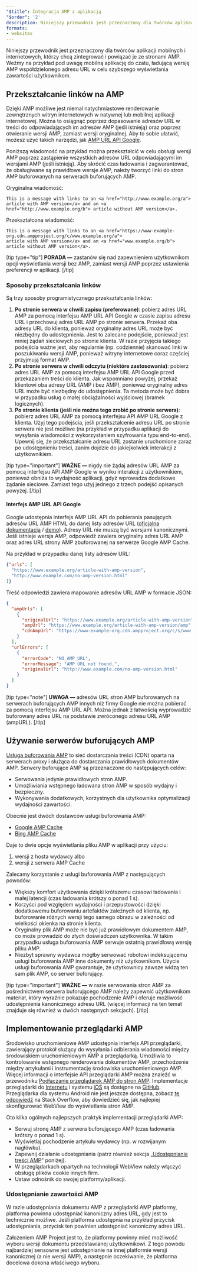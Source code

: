 ```yaml
---
"$title": Integracja AMP z aplikacją
"$order": '2'
description: Niniejszy przewodnik jest przeznaczony dla twórców aplikacji mobilnych i internetowych, którzy chcą zintegrować i powiązać je ze stronami AMP. Weźmy na przykład pod uwagę mobilną aplikację do czatu...
formats:
- websites
---
```


Niniejszy przewodnik jest przeznaczony dla twórców aplikacji mobilnych i internetowych, którzy chcą zintegrować i powiązać je ze stronami AMP. Weźmy na przykład pod uwagę mobilną aplikację do czatu, ładującą wersję AMP współdzielonego adresu URL w celu szybszego wyświetlania zawartości użytkownikom.

## Przekształcanie linków na AMP

Dzięki AMP możliwe jest niemal natychmiastowe renderowanie zewnętrznych witryn internetowych w natywnej lub mobilnej aplikacji internetowej. Można to osiągnąć poprzez dopasowanie adresów URL w treści do odpowiadających im adresów AMP (jeśli istnieją) oraz poprzez otwieranie wersji AMP, zamiast wersji oryginalnej. Aby to sobie ułatwić, możesz użyć takich narzędzi, jak [AMP URL API Google](https://developers.google.com/amp/cache/use-amp-url).

Poniższą wiadomość na przykład można przekształcić w celu obsługi wersji AMP poprzez zastąpienie wszystkich adresów URL odpowiadającymi im wersjami AMP (jeśli istnieją). Aby skrócić czas ładowania i zagwarantować, że obsługiwane są prawidłowe wersje AMP, należy tworzyć linki do stron AMP buforowanych na serwerach buforujących AMP.

Oryginalna wiadomość:

```text
This is a message with links to an <a href="http://www.example.org/a">
article with AMP version</a> and an <a href="http://www.example.org/b"> article without AMP version</a>.
```

Przekształcona wiadomość:

```text
This is a message with links to an <a href="https://www-example-org.cdn.ampproject.org/c/www.example.org/a">
article with AMP version</a> and an <a href="www.example.org/b"> article without AMP version</a>.
```

[tip type="tip"] **PORADA —** zastanów się nad zapewnieniem użytkownikom opcji wyświetlania wersji bez AMP, zamiast wersji AMP poprzez ustawienia preferencji w aplikacji. [/tip]

### Sposoby przekształcania linków

Są trzy sposoby programistycznego przekształcania linków:

1. **Po stronie serwera w chwili zapisu (preferowane)**: pobierz adres URL AMP za pomocą interfejsu AMP URL API Google w czasie zapisu adresu URL i przechowuj adres URL AMP po stronie serwera. Przekaż oba adresy URL do klienta, ponieważ oryginalny adres URL może być niezbędny do udostępnienia. Jest to zalecane podejście, ponieważ jest mniej żądań sieciowych po stronie klienta. W razie przyjęcia takiego podejścia ważne jest, aby regularnie (np. codziennie) skanować linki w poszukiwaniu wersji AMP, ponieważ witryny internetowe coraz częściej przyjmują format AMP.
2. **Po stronie serwera w chwili odczytu (niektóre zastosowania)**: pobierz adres URL AMP za pomocą interfejsu AMP URL API Google przed przekazaniem treści do klienta. Jak wspomniano powyżej, przekaż klientowi oba adresy URL (AMP i bez AMP), ponieważ oryginalny adres URL może być niezbędny do udostępnienia. Ta metoda może być dobra w przypadku usług o małej obciążalności wyjściowej (bramek logicznych).
3. **Po stronie klienta (jeśli nie można tego zrobić po stronie serwera)**: pobierz adres URL AMP za pomocą interfejsu API AMP URL Google z klienta. Użyj tego podejścia, jeśli przekształcenie adresu URL po stronie serwera nie jest możliwe (na przykład w przypadku aplikacji do wysyłania wiadomości z wykorzystaniem szyfrowania typu end-to-end). Upewnij się, że przekształcanie adresu URL zostanie uruchomione zaraz po udostępnieniu treści, zanim dojdzie do jakiejkolwiek interakcji z użytkownikiem.

[tip type="important"] **WAŻNE —** nigdy nie żądaj adresów URL AMP za pomocą interfejsu API AMP Google w wyniku interakcji z użytkownikiem, ponieważ obniża to wydajność aplikacji, gdyż wprowadza dodatkowe żądanie sieciowe. Zamiast tego użyj jednego z trzech podejść opisanych powyżej. [/tip]

#### Interfejs AMP URL API Google

Google udostępnia interfejs AMP URL API do pobierania pasujących adresów URL AMP HTML do danej listy adresów URL ([oficjalna dokumentacja](https://developers.google.com/amp/cache/use-amp-url) / [demo](../../../documentation/examples/documentation/Using_the_AMP_URL_API.html)). Adresy URL nie muszą być wersjami kanonicznymi. Jeśli istnieje wersja AMP, odpowiedź zawiera oryginalny adres URL AMP oraz adres URL strony AMP zbuforowanej na serwerze Google AMP Cache.

Na przykład w przypadku danej listy adresów URL:

```json
{"urls": [
  "https://www.example.org/article-with-amp-version",
  "http://www.example.com/no-amp-version.html"
]}
```

Treść odpowiedzi zawiera mapowanie adresów URL AMP w formacie JSON:

```json
{
  "ampUrls": [
    {
      "originalUrl": "https://www.example.org/article-with-amp-version",
      "ampUrl": "https://www.example.org/article-with-amp-version/amp",
      "cdnAmpUrl": "https://www-example-org.cdn.ampproject.org/c/s/www.example.org/article-with-amp-version"
    }
  ],
  "urlErrors": [
    {
      "errorCode": "NO_AMP_URL",
      "errorMessage": "AMP URL not found.",
      "originalUrl": "http://www.example.com/no-amp-version.html"
    }
  ]
}
```

[tip type="note"] **UWAGA —** adresów URL stron AMP buforowanych na serwerach buforujących AMP innych niż firmy Google nie można pobierać za pomocą interfejsu AMP URL API. Można jednak z łatwością wyprowadzić buforowany adres URL na podstawie zwróconego adresu URL AMP (ampURL). [/tip]

## Używanie serwerów buforujących AMP

[Usługa buforowania AMP](../../../documentation/guides-and-tutorials/learn/amp-caches-and-cors/how_amp_pages_are_cached.md) to sieć dostarczania treści (CDN) oparta na serwerach proxy i służąca do dostarczania prawidłowych dokumentów AMP. Serwery buforujące AMP są przeznaczone do następujących celów:

- Serwowania jedynie prawidłowych stron AMP.
- Umożliwiania wstępnego ładowana stron AMP w sposób wydajny i bezpieczny.
- Wykonywania dodatkowych, korzystnych dla użytkownika optymalizacji wydajności zawartości.

Obecnie jest dwóch dostawców usługi buforowania AMP:

- [Google AMP Cache](https://developers.google.com/amp/cache/)
- [Bing AMP Cache](https://www.bing.com/webmaster/help/bing-amp-cache-bc1c884c)

Daje to dwie opcje wyświetlania pliku AMP w aplikacji przy użyciu:

1. wersji z hosta wydawcy albo
2. wersji z serwera AMP Cache

Zalecamy korzystanie z usługi buforowania AMP z następujących powodów:

- Większy komfort użytkowania dzięki krótszemu czasowi ładowania i małej latencji (czas ładowania krótszy o ponad 1 s).
- Korzyści pod względem wydajności i przepustowości dzięki dodatkowemu buforowaniu artefaktów zależnych od klienta, np. buforowanie różnych wersji tego samego obrazu w zależności od wielkości okienka na stronie klienta.
- Oryginalny plik AMP może nie być już prawidłowym dokumentem AMP, co może prowadzić do złych doświadczeń użytkownika. W takim przypadku usługa buforowania AMP serwuje ostatnią prawidłową wersję pliku AMP.
- Niezbyt sprawny wydawca mógłby serwować robotowi indeksującemu usługi buforowania AMP inne dokumenty niż użytkownikom. Użycie usługi buforowania AMP gwarantuje, że użytkownicy zawsze widzą ten sam plik AMP, co serwer buforujący.

[tip type="important"] **WAŻNE —** w razie serwowania stron AMP za pośrednictwem serwera buforującego AMP należy zapewnić użytkownikom materiał, który wyraźnie pokazuje pochodzenie AMP i oferuje możliwość udostępnienia kanonicznego adresu URL (więcej informacji na ten temat znajduje się również w dwóch następnych sekcjach). [/tip]

## Implementowanie przeglądarki AMP

Środowisko uruchomieniowe AMP udostępnia interfejs API przeglądarki, zawierający protokół służący do wysyłania i odbierania wiadomości między środowiskiem uruchomieniowym AMP a przeglądarką. Umożliwia to kontrolowanie wstępnego renderowania dokumentów AMP, przechodzenie między artykułami i instrumentację środowiska uruchomieniowego AMP. Więcej informacji o interfejsie API przeglądarki AMP można znaleźć w przewodniku [Podłączanie przeglądarek AMP do stron AMP](https://github.com/ampproject/amphtml/blob/master/extensions/amp-viewer-integration/integrating-viewer-with-amp-doc-guide.md). Implementacje przeglądarki do [Internetu](https://github.com/ampproject/amp-viewer/blob/master/mobile-web/README.md) i systemu [iOS](https://github.com/ampproject/amp-viewer/tree/master/ios) są dostępne na [GitHub](https://github.com/ampproject/amp-viewer). Przeglądarka dla systemu Android nie jest jeszcze dostępna, zobacz [tę odpowiedź](https://stackoverflow.com/questions/44856759/does-we-need-to-change-anything-in-usual-webpage-loader-for-loading-an-amp-acce/44869038#44869038) na Stack Overflow, aby dowiedzieć się, jak najlepiej skonfigurować WebView do wyświetlania stron AMP.

Oto kilka ogólnych najlepszych praktyk implementacji przeglądarki AMP:

- Serwuj stronę AMP z serwera buforującego AMP (czas ładowania krótszy o ponad 1 s).
- Wyświetlaj pochodzenie artykułu wydawcy (np. w rozwijanym nagłówku).
- Zapewnij działanie udostępniania (patrz również sekcja „[Udostępnianie treści AMP](#sharing-amp-content)” poniżej).
- W przeglądarkach opartych na technologii WebView należy włączyć obsługę plików cookie innych firm.
- Ustaw odnośnik do swojej platformy/aplikacji.

### Udostępnianie zawartości AMP <a name="sharing-amp-content"></a>

W razie udostępniania dokumentu AMP z przeglądarki AMP platformy, platforma powinna udostępniać kanoniczny adres URL, gdy jest to technicznie możliwe. Jeśli platforma udostępnia na przykład przycisk udostępniania, przycisk ten powinien udostępniać kanoniczny adres URL.

Założeniem AMP Project jest to, że platformy powinny mieć możliwość wyboru wersji dokumentu przedstawianej użytkownikowi. Z tego powodu najbardziej sensowne jest udostępnianie na innej platformie wersji kanonicznej (a nie wersji AMP), a następnie oczekiwanie, że platforma docelowa dokona właściwego wyboru.
